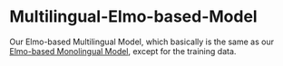 # Multilingual-Elmo-based-Model

Our Elmo-based Multilingual Model, which basically is the same as our [Elmo-based Monolingual Model](https://github.com/ravenouse/Revdict_ZHWA3087/tree/Monolingual-Elmo-based-Model), except for the training data. <br>
